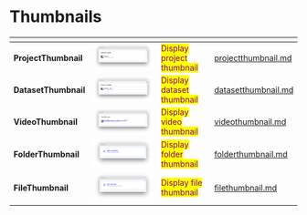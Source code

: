 # Thumbnails

<table data-view="cards"><thead><tr><th></th><th></th><th></th><th data-hidden data-card-target data-type="content-ref"></th></tr></thead><tbody><tr><td><strong>ProjectThumbnail</strong></td><td><img src="../../../.gitbook/assets/widget-thumbnailProject.png" alt=""></td><td><mark style="color:purple;">Display project thumbnail</mark></td><td><a href="projectthumbnail.md">projectthumbnail.md</a></td></tr><tr><td><strong>DatasetThumbnail</strong></td><td><img src="../../../.gitbook/assets/widget-thumbnailDataset.png" alt=""></td><td><mark style="color:purple;">Display dataset thumbnail</mark></td><td><a href="datasetthumbnail.md">datasetthumbnail.md</a></td></tr><tr><td><strong>VideoThumbnail</strong></td><td><img src="../../../.gitbook/assets/widget-thumbnailVideo.png" alt=""></td><td><mark style="color:purple;">Display video thumbnail</mark></td><td><a href="videothumbnail.md">videothumbnail.md</a></td></tr><tr><td><strong>FolderThumbnail</strong></td><td><img src="../../../.gitbook/assets/widget-thumbnailFolder.png" alt=""></td><td><mark style="color:purple;">Display folder thumbnail</mark></td><td><a href="folderthumbnail.md">folderthumbnail.md</a></td></tr><tr><td><strong>FileThumbnail</strong></td><td><img src="../../../.gitbook/assets/widget-thumbnailFile.png" alt=""></td><td><mark style="color:purple;">Display file thumbnail</mark></td><td><a href="filethumbnail.md">filethumbnail.md</a></td></tr></tbody></table>
